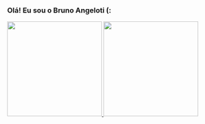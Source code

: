 ### Olá!  Eu sou o Bruno Angeloti (:


<div>
  <a href="https://github.com/BrunoAngeloti"> <img height="220em" src="https://github-readme-stats.vercel.app/api?username=BrunoAngeloti&show_icons=true&theme=tokyonight&include_all_commits=true&count_private=true"/>
  <img height="220em" src="https://github-readme-stats.vercel.app/api/top-langs/?username=BrunoAngeloti&show_icons=true&theme=tokyonight&include_all_commits=true&count_private=true"/>
